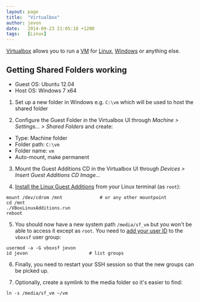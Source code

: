 ```yaml
---
layout: page
title:  "Virtualbox"
author: jevon
date:   2014-09-23 21:05:18 +1200
tags:   [Linux]
---
```


[Virtualbox](virtualbox.md) allows you to run a [VM](vm.md) for [Linux](linux.md), [Windows](windows.md) or anything else.

## Getting Shared Folders working

* Guest OS: Ubuntu 12.04
* Host OS: Windows 7 x64

1. Set up a new folder in Windows e.g. `C:\vm` which will be used to host the shared folder

2. Configure the Guest Folder in the Virtualbox UI through _Machine > Settings... > Shared Folders_ and create:

* Type: Machine folder
* Folder path: `C:\vm`
* Folder name: `vm`
* Auto-mount, make permanent

3. Mount the Guest Additions CD in the Virtualbox UI through _Devices > Insert Guest Additions CD Image..._

4. <a href="http://askubuntu.com/questions/22743/how-do-i-install-guest-additions-in-a-virtualbox-vm/22745#22745">Install the Linux Guest Additions</a> from your Linux terminal (as `root`):

```
mount /dev/cdrom /mnt              # or any other mountpoint
cd /mnt
./VBoxLinuxAdditions.run
reboot
```

5. You should now have a new system path `/media/sf_vm` but you won't be able to access it except as `root`. You need to <a href="http://www.cyberciti.biz/faq/howto-linux-add-user-to-group/">add your user ID</a> to the `vboxsf` user group:

```
usermod -a -G vboxsf jevon
id jevon                       # list groups
```

6. Finally, you need to restart your SSH session so that the new groups can be picked up.

7. Optionally, create a symlink to the media folder so it's easier to find:

```
ln -s /media/sf_vm ~/vm
```
